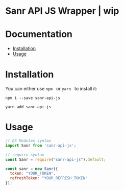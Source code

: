 # Sanr API JS Wrapper | **wip**

# Documentation

- [Installation](#Installation)
- [Usage](#Usage)

# Installation

You can either use `npm ` or `yarn ` to install it:

```
npm i --save sanr-api-js
```

```
yarn add sanr-api-js
```

# Usage

```js
// ES Modules syntax
import Sanr from 'sanr-api-js';

// require syntax
const Sanr = require("sanr-api-js").default;

const sanr = new Sanr({
  token: "YOUR_TOKEN",
  refreshToken: "YOUR_REFRESH_TOKEN"
});
```
